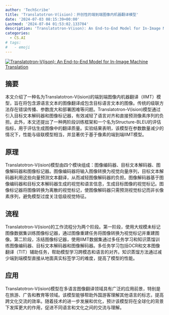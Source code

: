 ```yaml
---
author: 'TechScribe'
title: 'Translatotron-V(ision)：开创性的端到端图像内机器翻译模型'
date: '2024-07-03 08:15:39+00:00'
Lastmod: '2024-07-04 01:53:02.133704'
description: 'Translatotron-V(ison): An End-to-End Model for In-Image Machine Translation'
categories:
  - CS.AI
# tags:
#   - emoji
---
```


[![Translatotron-V(ison): An End-to-End Model for In-Image Machine Translation](https://arxiv-research-1301205113.cos.ap-guangzhou.myqcloud.com/images/2407.02894v1.pdf_0.jpg)](https://arxiv.org/abs/2407.02894v1)

## 摘要

本文介绍了一种名为Translatotron-V(ision)的端到端图像内机器翻译（IIMT）模型，旨在将包含源语言文本的图像翻译成包含目标语言文本的图像。传统的级联方法存在错误传播、参数庞大和部署困难等问题。Translatotron-V(ision)模型通过引入目标文本解码器和图像标记器，有效减轻了语言对齐和直接预测像素序列的负担。此外，本文还提出了一种两阶段训练框架和一个名为Structure-BLEU的评估指标，用于评估生成图像中的翻译质量。实验结果表明，该模型在参数数量减少的情况下，性能与级联模型相当，并显著优于基于像素的端到端IIMT模型。<!--more-->

## 原理

Translatotron-V(ision)模型由四个模块组成：图像编码器、目标文本解码器、图像解码器和图像标记器。图像编码器将输入图像转换为视觉向量序列，目标文本解码器利用这些向量预测文本翻译，从而减轻图像解码器的负担。图像解码器基于图像编码器和目标文本解码器生成的视觉和语言信息，生成目标图像的视觉标记。图像标记器将图像转换为离散的视觉标记，使图像解码器只需预测视觉标记而非长像素序列，避免模型过度关注低级视觉特征。

## 流程

Translatotron-V(ision)的工作流程分为两个阶段。第一阶段，使用大规模未标记图像数据集训练图像标记器，通过图像重建任务将图像转换为视觉标记并重建图像。第二阶段，冻结图像标记器，使用IIMT数据集通过多任务学习和知识蒸馏训练图像编码器、目标文本解码器和图像解码器。多任务学习包括OCR和文本图像翻译（TIT）辅助任务，帮助模型学习跨模态和语言的对齐。知识蒸馏方法通过减少端到端模型直接从地面真实标签学习的难度，提高了模型的性能。

## 应用

Translatotron-V(ision)模型在多语言图像翻译领域具有广泛的应用前景，特别是在旅游、广告和教育等领域。该模型能够帮助外国游客理解其他语言的标志，提高跨文化交流的效率。随着技术的进一步发展和优化，预计该模型将在全球化的背景下发挥更大的作用，促进不同语言和文化之间的交流与理解。